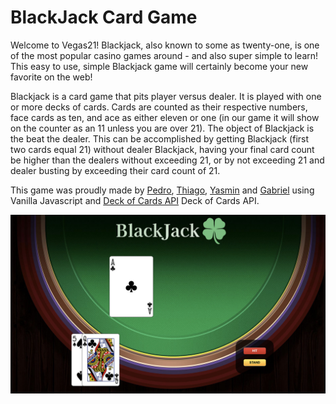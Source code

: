 # BlackJack Card Game

Welcome to Vegas21! Blackjack, also known to some as twenty-one, is one of the most popular casino games around - and also super simple to learn! This easy to use, simple Blackjack game will certainly become your new favorite on the web!

Blackjack is a card game that pits player versus dealer. It is played with one or more decks of cards. Cards are counted as their respective numbers, face cards as ten, and ace as either eleven or one (in our game it will show on the counter as an 11 unless you are over 21). The object of Blackjack is the beat the dealer. This can be accomplished by getting Blackjack (first two cards equal 21) without dealer Blackjack, having your final card count be higher than the dealers without exceeding 21, or by not exceeding 21 and dealer busting by exceeding their card count of 21.


This game was proudly made by <a href="https://www.github.com/pedrobarreto">Pedro</a>, <a href="https://www.github.com/thiagooshiro">Thiago</a>, <a href="https://www.github.com/yalves8">Yasmin</a> and <a href="https://www.github.com/benedetti14">Gabriel</a> using Vanilla Javascript and  <a href="https://deckofcardsapi.com/">Deck of Cards API</a> Deck of Cards API.  

  <img align="center" alt="GIF" src="https://github.com/pedrobarreto/vegas21/blob/main/blackjack.jpg?raw=true" width="1000"  />
